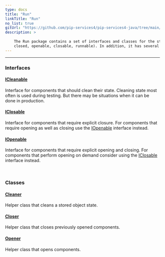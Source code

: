 ```yaml
---
type: docs
title: "Run"
linkTitle: "Run"
no_list: true
gitUrl: "https://github.com/pip-services4/pip-services4-java/tree/main/pip-services4-components-java"
description: >
    
    The Run package contains a set of interfaces and classes for the standard lifecycle of objects (opened, 
    closed, openable, closable, runnable). In addition, it has several helper classes for lifecycle management.  
---
```

---

<div class="module-body"> 

### Interfaces

#### [ICleanable](icleanable)
Interface for components that should clean their state.
Cleaning state most often is used during testing. 
But there may be situations when it can be done in production.

#### [IClosable](iclosable)
Interface for components that require explicit closure.
For components that require opening as well as closing 
use the [IOpenable](iopenable) interface instead.

#### [IOpenable](iopenable)
Interface for components that require explicit opening and closing.
For components that perform opening on demand consider using the 
[IClosable](iclosable) interface instead.

<br>

### Classes

#### [Cleaner](cleaner)
Helper class that cleans a stored object state.

#### [Closer](closer)
Helper class that closes previously opened components.

#### [Opener](opener)
Helper class that opens components.

</div>

